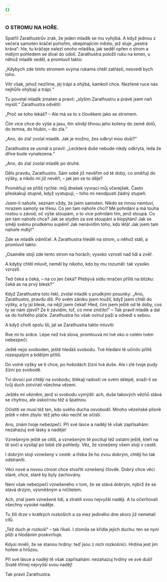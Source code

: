```yaml
---
{}
---
```


### O STROMU NA HOŘE.

Spatřil Zarathustrův zrak, že jeden mladík se mu vyhýbá. A když jednou z večera samoten kráčel pohořím, obepínajícím město, jež sluje „pestrá kráva“: hle, tu kráčeje nalezl onoho mladíka, jak seděl opřen o strom a mdlým pohledem se díval do údolí. Zarathustra položil ruku na kmen, u něhož mladík seděl, a promluvil takto:

„Kdybych zde tímto stromem svýma rukama chtěl zatřásti, nesvedl bych toho.

Vítr však, jehož nezříme, jej trápí a ohýbá, kamkoli chce. Nezřené ruce nás nejhůře ohýbají a trápí.“

Tu povstal mladík zmaten a pravil: „slyším Zarathustru a právě jsem naň myslil.“ Zarathustra odvětil:

„Proč se toho lekáš? – Ale má se to s člověkem jako se stromem.

Čím více chce do výše a jasu, tím silněji tíhnou jeho kořeny do země dolů, do temna, do hlubin, – do zla.“

„Ano, do zla! zvolal mladík. Jak je možno, žes odkryl mou duši?“

Zarathustra se usmál a pravil: „Leckterá duše nebude nikdy odkryta, leda že dříve bude vynalezena.“ 

„Ano, do zla! zvolal mladík po druhé.

Děls pravdu, Zarathustro. Sám sobě již nevěřím od té doby, co směřuji do výšky, a nikdo mi již nevěří, – jak jen se to děje?

Proměňuji se příliš rychle: můj dnešek vyvrací můj včerejšek. Často přeskakuji stupně, když vystupuji, – toho mi neodpustí žádný stupeň.

Jsem-li nahoře, seznám vždy, že jsem samoten. Nikdo se mnou nemluví, mrazem samoty se třesu. Co jen tam nahoře chci? Mé pohrdání a má touha rostou o závod; oč výše stoupám, o to více pohrdám tím, jenž stoupá. Co jen tam nahoře chce? Jak se stydím za své stoupání a klopýtání! Jak se směji svému prudkému supění! Jak nenávidím toho, kdo létá! Jak jsem tam nahoře mdlý!“

Zde se mladík odmlčel. A Zarathustra hleděl na strom, u něhož stáli, a promluvil takto:

„Osaměle stojí zde tento strom na horách; vysoko vzrostl nad lidi a zvěř.

A kdyby chtěl mluvit, neměl by nikoho, kdo by mu rozuměl: tak vysoko vzrostl.

Ted čeká a čeká, – na co jen čeká? Přebývá sídlu mračen příliš na blízku: čeká as na prvý blesk?“

Když Zarathustra toto řekl, zvolal mladík s prudkými posunky: „Ano, Zarathustro, pravdu díš. Po svém zániku jsem toužil, když jsem chtěl do výšky, a ty jsi blesk, na nějž jsem čekal! Hled, čím jsem ještě od té doby, cos ty se nám zjevil? Ze ti závidím, toť, co mne zničilo!“ – Tak pravil mladík a dal se do hořkého pláče. Zarathustra ho však ovinul paží a odvedl s sebou.

A když chvíli spolu šli, jal se Zarathustra takto mluviti:

Rve mi to srdce. Lépe než tvá slova, promlouvá mi tvé oko o celém tvém nebezpečí.

Ještě nejsi svoboden, ještě hledáš svobodu. Tvé hledání tě učinilo příliš rozespalým a bdělým příliš.

Do volné výšky se ti chce, po hvězdách žízní tvá duše. Ale i zlé tvoje pudy žízní po svobodě.

Tví divocí psi chtějí na svobodu; štěkají radostí ve svém sklepě, snaží-li se tvůj duch zotvírati všechna vězení.

Ještěs mi vězněm, jenž si svobodu vymýšlí: ach, duše takových vězňů stává se chytrou, ale úskočnou též a špatnou.

Očistiti se musí též ten, kdo svého ducha osvobodil. Mnoho vězeňské plísně ještě v něm zbylo: též jeho oko nechť se očistí.

Ano, znám tvoje nebezpečí. Při své lásce a naději tě však zapřísahám: nezahazuj své lásky a naděje!

Vznešeným ještě se cítíš, a vznešeným tě pocitují též ostatní ještě, kteří na tě sočí a vysílají po tobě zlé pohledy. Věz, že vznešený všem stojí v cestě.

I dobrým stojí vznešený v cestě: a třeba že ho zvou dobrým, chtějí ho tak odstraniti.

Věci nové a novou ctnost chce stvořiti vznešený člověk. Dobrý chce věci staré, chce, staré by byly zachovány.

Není však nebezpečí vznešeného v tom, že se stává dobrým, nýbrž že se stává drzým, výsměšným a ničitelem.

Ach, znal jsem vznešené lidi, a ztratili svou nejvyšší naději. A tu očerňovali všechny vysoké naděje.

Tu žili drze v krátkých rozkoších a za mez jediného dne skoro již nemetali cílů.

„Též duch je rozkoší“ – tak říkali. I zlomila se křídla jejich duchu: ten se nyní plíží a hlodáním poskvrňuje.

Kdysi mněli, že se stanou hrdiny: teď jsou z nich rozkošníci. Hrdina jest jim hořem a hrůzou.

Při své lásce a naději tě však zapřísahám: nezahazuj hrdiny ve své duši! Svatě třímej nejvyšší svou naděj!

  

Tak pravil Zarathustra.
